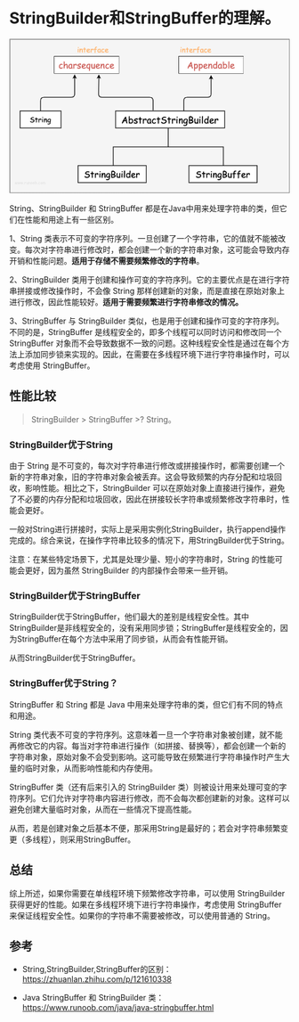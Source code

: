 # StringBuilder和StringBuffer的理解。

![img.png](../images/jdk/base/stringbuilder/stringbuilder.png)


String、StringBuilder 和 StringBuffer 都是在Java中用来处理字符串的类，但它们在性能和用途上有一些区别。

1、String 类表示不可变的字符序列。一旦创建了一个字符串，它的值就不能被改变。每次对字符串进行修改时，都会创建一个新的字符串对象，这可能会导致内存开销和性能问题。**适用于存储不需要频繁修改的字符串**。

2、StringBuilder 类用于创建和操作可变的字符序列。它的主要优点是在进行字符串拼接或修改操作时，不会像 String 那样创建新的对象，而是直接在原始对象上进行修改，因此性能较好。**适用于需要频繁进行字符串修改的情况。**

3、StringBuffer 与 StringBuilder 类似，也是用于创建和操作可变的字符序列。不同的是，StringBuffer 是线程安全的，即多个线程可以同时访问和修改同一个 StringBuffer 对象而不会导致数据不一致的问题。这种线程安全性是通过在每个方法上添加同步锁来实现的。因此，在需要在多线程环境下进行字符串操作时，可以考虑使用 StringBuffer。

## 性能比较
> StringBuilder > StringBuffer >? String。

### StringBuilder优于String
由于 String 是不可变的，每次对字符串进行修改或拼接操作时，都需要创建一个新的字符串对象，旧的字符串对象会被丢弃。这会导致频繁的内存分配和垃圾回收，影响性能。相比之下，StringBuilder 可以在原始对象上直接进行操作，避免了不必要的内存分配和垃圾回收，因此在拼接较长字符串或频繁修改字符串时，性能会更好。

一般对String进行拼接时，实际上是采用实例化StringBuilder，执行append操作完成的。综合来说，在操作字符串比较多的情况下，用StringBuilder优于String。

注意：在某些特定场景下，尤其是处理少量、短小的字符串时，String 的性能可能会更好，因为虽然 StringBuilder 的内部操作会带来一些开销。

### StringBuilder优于StringBuffer
StringBuilder优于StringBuffer，他们最大的差别是线程安全性。其中StringBuilder是非线程安全的，没有采用同步锁；StringBuffer是线程安全的，因为StringBuffer在每个方法中采用了同步锁，从而会有性能开销。

从而StringBuilder优于StringBuffer。

### StringBuffer优于String？
StringBuffer 和 String 都是 Java 中用来处理字符串的类，但它们有不同的特点和用途。

String 类代表不可变的字符序列。这意味着一旦一个字符串对象被创建，就不能再修改它的内容。每当对字符串进行操作（如拼接、替换等），都会创建一个新的字符串对象，原始对象不会受到影响。这可能导致在频繁进行字符串操作时产生大量的临时对象，从而影响性能和内存使用。

StringBuffer 类（还有后来引入的 StringBuilder 类）则被设计用来处理可变的字符序列。它们允许对字符串内容进行修改，而不会每次都创建新的对象。这样可以避免创建大量临时对象，从而在一些情况下提高性能。

从而，若是创建对象之后基本不便，那采用String是最好的；若会对字符串频繁变更（多线程），则采用StringBuffer。


## 总结

综上所述，如果你需要在单线程环境下频繁修改字符串，可以使用 StringBuilder 获得更好的性能。如果在多线程环境下进行字符串操作，考虑使用 StringBuffer 来保证线程安全性。如果你的字符串不需要被修改，可以使用普通的 String。

## 参考
- String,StringBuilder,StringBuffer的区别：https://zhuanlan.zhihu.com/p/121610338

- Java StringBuffer 和 StringBuilder 类：https://www.runoob.com/java/java-stringbuffer.html